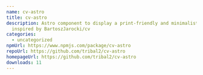 ```yaml
---
name: cv-astro
title: cv-astro
description: Astro component to display a print-friendly and minimalist CV
  inspired by BartoszJarocki/cv
categories:
  - uncategorized
npmUrl: https://www.npmjs.com/package/cv-astro
repoUrl: https://github.com/tribal2/cv-astro
homepageUrl: https://github.com/tribal2/cv-astro
downloads: 11
---
```

